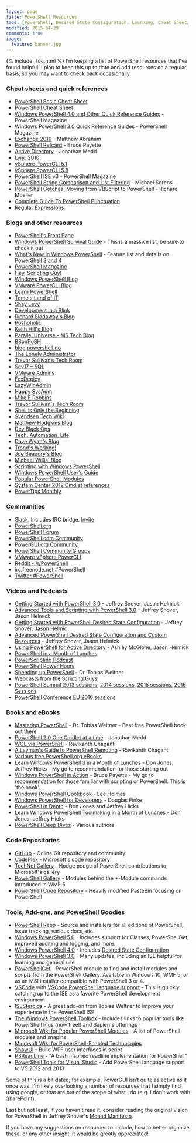 ```yaml
---
layout: page
title: PowerShell Resources
tags: [PowerShell, Desired State Configuration, Learning, Cheat Sheet, Tools]
modified: 2015-04-29
comments: true
image:
  feature: banner.jpg
---
```

{% include _toc.html %}
I’m keeping a list of PowerShell resources that I've found helpful.  I plan to keep this up to date and add resources on a regular basis, so you may want to check back occasionally.

### Cheat sheets and quick references

* [PowerShell Basic Cheat Sheet](/images/Cheat-Sheets/powershell-basic-cheat-sheet2.pdf)
* [PowerShell Cheat Sheet](/images/Cheat-Sheets/powershell-cheat-sheet.pdf)
* [Windows PowerShell 4.0 and Other Quick Reference Guides](http://www.microsoft.com/en-us/download/details.aspx?id=42554) - PowerShell Magazine
* [Windows PowerShell 3.0 Quick Reference Guides](http://www.microsoft.com/en-us/download/details.aspx?id=30002) - PowerShell Magazine
* [Exchange 2010](http://blogs.technet.com/b/matabra/archive/2011/10/21/powershell-for-exchange-2010-cheat-sheet.aspx) - Matthew Abraham
* [PowerShell Refcard](http://refcardz.dzone.com/refcardz/windows-powershell) - Bruce Payette
* [Active Directory](http://www.jonathanmedd.net/wp-content/uploads/2009/10/ADPowerShell_QuickReference.pdf) - Jonathan Medd
* [Lync 2010](http://www.powergui.org/servlet/KbServlet/download/3091-102-5259/LyncServer2010PowerShell.pdf)
* [vSphere PowerCLI 5.1](http://blogs.vmware.com/vipowershell/files/2012/09/PowerCLI_5_1_Poster.pdf)
* [vSphere PowerCLI 5.8](http://blogs.vmware.com/PowerCLI/2014/10/powercli-5-8r1-reference-poster-now-available.html)
* [PowerShell ISE v3](http://www.microsoft.com/en-us/download/details.aspx?id=30002) - PowerShell Magazine
* [PowerShell String Comparison and List Filtering](http://www.simple-talk.com/iwritefor/articlefiles/1304-PS_Strings_chart_1.htm) - Michael Sorens
* [PowerShell Gotchas](http://www.rlmueller.net/PSGotchas.htm): Moving from VBScript to PowerShell - Richard Mueller
* [Complete Guide To PowerShell Punctuation](https://www.simple-talk.com/sysadmin/powershell/the-complete-guide-to-powershell-punctuation/)
* [Regular Expressions](http://www.addedbytes.com/download/regular-expressions-cheat-sheet-v2/pdf/)

### Blogs and other resources

* [PowerShell's Front Page](https://msdn.microsoft.com/en-us/powershell)
* [Windows PowerShell Survival Guide](http://social.technet.microsoft.com/wiki/contents/articles/183.windows-powershell-survival-guide-en-us.aspx) - This is a massive list, be sure to check it out
* [What's New in Windows PowerShell](http://technet.microsoft.com/en-us/hh857339.aspx) - Feature list and details on PowerShell 3 and 4
* [PowerShell Magazine](http://powershellmagazine.com/)
* [Hey, Scripting Guy!](http://blogs.technet.com/b/heyscriptingguy/)
* [Windows PowerShell Blog](http://blogs.msdn.com/b/powershell/)
* [VMware PowerCLI Blog](http://blogs.vmware.com/vipowershell)
* [Learn PowerShell](http://learn-powershell.net/)
* [Tome's Land of IT](http://powertoe.wordpress.com/)
* [Shay Levy](http://blogs.microsoft.co.il/blogs/scriptfanatic/)
* [Development in a Blink](http://dougfinke.com/blog/)
* [Richard Siddaway's Blog](http://richardspowershellblog.wordpress.com/)
* [Poshoholic](http://poshoholic.com/)
* [Keith Hill's Blog](http://rkeithhill.wordpress.com/)
* [Parallel Universe - MS Tech Blog](http://blogs.technet.com/b/parallel_universe_-_ms_tech_blog/)
* [BSonPoSH](http://bsonposh.com/)
* [blog.powershell.no](http://blog.powershell.no/)
* [The Lonely Administrator](http://jdhitsolutions.com/blog/)
* [Trevor Sullivan’s Tech Room](http://trevorsullivan.net/)
* [Sev17 – SQL](http://sev17.com/)
* [VMware Admins](http://www.vmwareadmins.com/)
* [FoxDeploy](http://foxdeploy.com/)
* [LazyWinAdmin](http://www.lazywinadmin.com/)
* [Happy SysAdm](http://www.happysysadm.com/)
* [Mike F Robbins](http://mikefrobbins.com/)
* [Trevor Sullivan's Tech Room](http://trevorsullivan.net/)
* [Shell is Only the Beginning](http://www.darkoperator.com/)
* [Svendsen Tech Wiki](http://www.powershelladmin.com/wiki/Main_Page)
* [Matthew Hodgkins Blog](https://hodgkins.io/#blog)
* [Dev Black Ops](https://devblackops.io/)
* [Tech, Automation, Life](https://flynnbundy.com/)
* [Dave Wyatt's Blog](https://davewyatt.wordpress.com/)
* [Trond's Working!](http://hindenes.com/trondsworking/)
* [Joe Beaudry's Blog](http://beaudry.io/)
* [Michael Willis' Blog](https://xainey.github.io/#blog)
* [Scripting with Windows PowerShell](http://technet.microsoft.com/en-us/scriptcenter/dd742419)
* [Windows PowerShell User's Guide](http://technet.microsoft.com/en-us/library/cc196356.aspx)
* [Popular PowerShell Modules](http://social.technet.microsoft.com/wiki/contents/articles/4308.popular-powershell-modules-en-us.aspx?Sort=MostRecent&PageIndex=1)
* [System Center 2012 Cmdlet references](http://www.microsoft.com/en-us/download/details.aspx?id=41196)
* [PowerTips Monthly](http://powershell.com/cs/media/28/default.aspx)

### Communities

* [Slack](https://powershell.slack.com/).  Includes IRC bridge.  [Invite](http://slack.poshcode.org/)
* [PowerShell.org](http://powershell.org/)
* [PowerShell Forum](http://social.technet.microsoft.com/Forums/en-US/winserverpowershell/)
* [PowerShell.com Community](http://powershell.com/)
* [PowerGUI.org Community](http://powergui.org/)
* [PowerShell Community Groups](http://powershellgroup.org/)
* [VMware vSphere PowerCLI](http://communities.vmware.com/community/vmtn/server/vsphere/automationtools/powercli)
* [Reddit - /r/PowerShell](http://www.reddit.com/r/powershell)
* irc.freenode.net #PowerShell
* [Twitter #PowerShell](https://twitter.com/search?q=%23PowerShell&src=hash)

### Videos and Podcasts

* [Getting Started with PowerShell 3.0](http://channel9.msdn.com/Series/GetStartedPowerShell3) - Jeffrey Snover, Jason Helmick
* [Advanced Tools and Scripting with PowerShell 3.0](http://channel9.msdn.com/series/advpowershell3) - Jeffrey Snover, Jason Helmick
* [Getting Started with PowerShell Desired State Configuration](http://channel9.msdn.com/Series/Getting-Started-with-PowerShell-Desired-State-Configuration-DSC) - Jeffrey Snover, Jason Helmic
* [Advanced PowerShell Desired State Configuration and Custom Resources](https://channel9.msdn.com/Series/Advanced-PowerShell-Desired-State-Configuration-DSC-and-Custom-Resources) - Jeffrey Snover, Jason Helmick
* [Using PowerShell for Active Directory](http://www.microsoftvirtualacademy.com/training-courses/using-powershell-for-active-directory) - Ashley McGlone, Jason Helmick
* [PowerShell in a Month of Lunches](http://www.youtube.com/playlist?list=PL6D474E721138865A)
* [PowerScripting Podcast](http://powerscripting.wordpress.com/)
* [PowerShell Power Hours](http://www.idera.com/Education/PowerShell-Webcasts/)
* [Speeding up PowerShell](http://www.youtube.com/watch?v=hJwhyVXiOLg) - Dr. Tobias Weltner
* [Webcasts from the Scripting Guys](http://technet.microsoft.com/en-us/scriptcenter/dd901154.aspx)
* [PowerShell Summit 2013 sessions](http://www.powershellmagazine.com/2013/05/08/powershell-summit-2013-session-recordings/), [2014 sessions](http://www.youtube.com/channel/UCX27-k3xeNSgXVklCx-dnXQ), [2015 sessions](https://www.youtube.com/playlist?list=PLfeA8kIs7CochwcgX9zOWxh4IL3GoG05P), [2016 Sessions](https://www.youtube.com/playlist?list=PLfeA8kIs7Coc1Jn5hC4e_XgbFUaS5jY2i)
* [PowerShell Conference EU 2016 sessions](https://www.youtube.com/c/powershellconferenceeu)

### Books and eBooks

* [Mastering PowerShell](http://powershell.com/cs/blogs/ebookv2/default.aspx) - Dr. Tobias Weltner - Best free PowerShell book out there
* [PowerShell 2.0 One Cmdlet at a time](http://www.jonathanmedd.net/2010/09/powershell-2-0-one-cmdlet-at-a-time-available-as-pdf-download.html) - Jonathan Medd
* [WQL via PowerShell](http://www.ravichaganti.com/blog/?page_id=2134) - Ravikanth Chaganti
* [A Layman's Guide to PowerShell Remoting](http://www.ravichaganti.com/blog/?p=1780) - Ravikanth Chaganti
* [Various free PowerShell.org eBooks](https://www.penflip.com/powershellorg)
* [Learn Windows PowerShell 3 in a Month of Lunches](http://www.amazon.com/Learn-Windows-PowerShell-Month-Lunches/dp/1617291080/) - Don Jones, Jeffrey Hicks - My go to recommendation for those starting out
* [Windows PowerShell in Action](http://www.manning.com/payette2/) - Bruce Payette - My go to recommendation for those familiar with scripting or PowerShell.  This is 'the book'.
* [Windows PowerShell Cookbook](http://www.amazon.com/Windows-PowerShell-Cookbook-Scripting-Microsofts/dp/0596801505/) - Lee Holmes
* [Windows PowerShell for Developers](http://www.amazon.com/Windows-PowerShell-Developers-Douglas-Finke/dp/1449322700/) - Douglas Finke
* [PowerShell in Depth](http://www.manning.com/jones6/) - Don Jones and Jeffrey Hicks
* [Learn Windows PowerShell Toolmaking in a Month of Lunches](http://www.manning.com/jones4/) - Don Jones, Jeffrey Hicks
* [PowerShell Deep Dives](http://www.manning.com/hicks/) - Various authors

### Code Repositories

* [GitHub](https://github.com/search?l=powershell&q=stars%3A%3E1&s=stars&type=Repositories) - Online Git repository and community.
* [CodePlex](https://www.codeplex.com/) - Microsoft's code repository
* [TechNet Gallery](https://gallery.technet.microsoft.com/) - Hodge podge of PowerShell contributions to Microsoft's gallery
* [PowerShell Gallery](http://www.powershellgallery.com/) - Modules behind the *-Module commands introduced in WMF 5
* [PowerShell Code Repository](http://poshcode.org/) - Heavily modified PasteBin focusing on PowerShell

### Tools, Add-ons, and PowerShell Goodies

* [PowerShell Repo](https://github.com/powershell/powershell) - Source and installers for all editions of PowerShell, issue tracking, various docs, etc.
* [Windows PowerShell 5.0](https://www.microsoft.com/en-us/download/details.aspx?id=50395) - Includes support for Classes, PowerShellGet, improved auditing and logging, and more.
* [Windows PowerShell 4.0](http://www.microsoft.com/en-us/download/details.aspx?id=40855) - Includes [Desired State Configuration](http://technet.microsoft.com/en-us/library/dn249912.aspx)
* [Windows PowerShell 3.0](https://ramblingcookiemonster.wordpress.com/2012/09/05/powershell-3-0/) - Many updates, including an ISE helpful for learning and general use
* [PowerShellGet](https://www.powershellgallery.com/) - PowerShell module to find and install modules and scripts from the PowerShell Gallery.  Available in Windows 10, WMF 5, or as an MSI installer compatible with PowerShell 3 or 4.
* [VSCode](https://code.visualstudio.com/) with [VSCode PowerShell language support](https://github.com/PowerShell/vscode-powershell) - This is quickly catching up to the ISE as a favorite PowerShell development environment
* [ISESteroids](http://www.powertheshell.com/isesteroids/) - A great add-on from Tobias Weltner to improve your experience in the PowerShell ISE
* [The Windows PowerShell Toolbox](http://technet.microsoft.com/en-us/scriptcenter/ee861518.aspx) - Includes links to popular tools like PowerShell Plus (now free!) and Sapien's offerings
* [Microsoft Wiki for Popular PowerShell Modules](http://social.technet.microsoft.com/wiki/contents/articles/4308.popular-powershell-modules-en-us.aspx?Sort=MostRecent&PageIndex=1) - A list of PowerShell modules and snapins
* [Microsoft Wiki for PowerShell-Enabled Technologies](http://social.technet.microsoft.com/wiki/contents/articles/4309.powershell-enabled-technologies-en-us.aspx)
* [ShowUI](http://showui.codeplex.com/) - Build WPF user interfaces in script
* [PSReadLine](https://github.com/lzybkr/PSReadLine) - "A bash inspired readline implementation for PowerShell"
* [PowerShell Tools for Visual Studio](http://visualstudiogallery.msdn.microsoft.com/c9eb3ba8-0c59-4944-9a62-6eee37294597) - Add PowerShell language support to VS 2012 and 2013

Some of this is a bit dated;  for example, PowerGUI isn’t quite as active as it once was.  I'm likely overlooking a number of resources that I simply find using google, or that are out of the scope of what I do (e.g. I don't work with SharePoint).

Last but not least, if you haven't read it, consider reading the original vision for PowerShell in Jeffrey Snover's [Monad Manifesto](http://www.jsnover.com/Docs/MonadManifesto.pdf).

If you have any suggestions on resources to include, how to better organize these, or any other insight, it would be greatly appreciated!